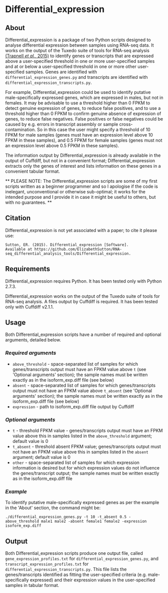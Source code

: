 # Differential_expression
## About
Differential_expression is a package of two Python scripts designed to analyse differential expression between samples using RNA-seq data. It works on the output of the Tuxedo suite of tools for RNA-seq analysis [(Trapnell *et al.*, 2015)](http://www.nature.com/nprot/journal/v7/n3/full/nprot.2012.016.html) to identify genes or transcripts that are expressed above a user-specified threshold in one or more user-specified samples and at or below a user-specified threshold in one or more other user-specified samples. Genes are identified with `differential_expression_genes.py` and transcripts are identified with `differential_expression_transcripts.py`.

For example, Differential_expression could be used to identify putative male-specifically expressed genes, which are expressed in males, but not in females. It may be advisable to use a threshold higher than 0 FPKM to detect genuine expression of genes, to reduce false positives, and to use a threshold higher than 0 FPKM to confirm genuine absence of expression of genes, to reduce false negatives. False positives or false negatives could be caused by e.g. errors in transcript assembly or sample cross-contamination. So in this case the user might specify a threshold of 10 FPKM for male samples (genes must have an expression level above 10 FPKM in these samples), and 0.5 FPKM for female samples (genes must not an expression level above 0.5 FPKM in these samples).

The information output by Differential_expression is already available in the output of Cuffdiff, but not in a convenient format; Differential_expression extracts only the genes of interest and lists information on these genes in a convenient tabular format.

** PLEASE NOTE: The Differential_expression scripts are some of my first scripts written as a beginner programmer and so I apologise if the code is inelegant, unconventional or otherwise sub-optimal; it works for the intended purpose and I provide it in case it might be useful to others, but with no guarantees. ** 

## Citation
Differential_expression is not yet associated with a paper; to cite it please use:

    Sutton, ER. (2015). Differential_expression [Software]. 
    Available at https://github.com/ElizabethSutton/RNA-seq_differential_analysis_tools/Differential_expression.

## Requirements
Differential_expression requires Python. It has been tested only with Python 2.7.3.

Differential_expression works on the output of the Tuxedo suite of tools for RNA-seq analysis. A files output by Cuffdiff is required. It has been tested only with Cuffdiff v2.1.1.  

## Usage
Both Differential_expression scripts have a number of required and optional arguments, detailed below.

### *Required arguments*
* `above_threshold` - space-separated list of samples for which genes/transcripts output must have an FPKM value above `t` (see 'Optional arguments' section); the sample names must be written exactly as in the isoform_exp.diff file (see below)
* `absent` - space-separated list of samples for which genes/transcripts output must not have an FPKM value above `t_absent` (see 'Optional arguments' section); the sample names must be written exactly as in the isoform_exp.diff file (see below)
* `expression` - path to isoform_exp.diff file output by Cuffdiff

### *Optional arguments*
* `t` - threshold FPKM value - genes/transcripts output must have an FPKM value above this in samples listed in the `above_threshold` argument; default value is 0
* `t_absent` - threshold absent FPKM value; genes/transcripts output must not have an FPKM value above this in samples listed in the `absent` argument; default value is 0 
* `other` - space-separated list of samples for which expression information is desired but for which expression values do not influence the genes/transcript output; the sample names must be written exactly as in the isoform_exp.diff file

### *Example*
To identify putative male-specifically expressed genes as per the example in the 'About' section, the command might be:

    ./differential_expression_genes.py -t 10 -t_absent 0.5 -above_threshold male1 male2 -absent female1 female2 -expression isoform_exp.diff 

## Output
Both Differential_expression scripts produce one output file, called `gene_expression_profiles.txt` for `differential_expression_genes.py`, and `transcript_expression_profiles.txt` for `differential_expression_transcripts.py`.
This file lists the genes/transcripts identified as fitting the user-specified criteria (e.g. male-specifically expressed) and their expression values in the user-specified samples in tabular format.
